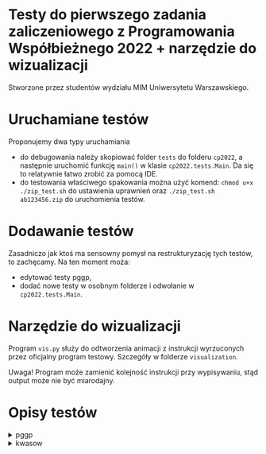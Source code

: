 # Testy do pierwszego zadania zaliczeniowego z Programowania Współbieżnego 2022 + narzędzie do wizualizacji

Stworzone przez studentów wydziału MIM Uniwersytetu Warszawskiego.

# Uruchamiane testów


Proponujemy dwa typy uruchamiania
- do debugowania należy skopiować folder `tests` do folderu `cp2022`, a następnie uruchomić funkcję `main()` w klasie `cp2022.tests.Main`. Da się to relatywnie łatwo zrobić za pomocą IDE.
- do testowania właściwego spakowania można użyć komend: `chmod u+x ./zip_test.sh` do ustawienia uprawnień oraz `./zip_test.sh ab123456.zip` do uruchomienia testów. 

# Dodawanie testów

Zasadniczo jak ktoś ma sensowny pomysł na restrukturyzację tych testów, to zachęcamy. Na ten moment moża:
- edytować testy pggp,
- dodać nowe testy w osobnym folderze i odwołanie w `cp2022.tests.Main`.


# Narzędzie do wizualizacji
Program `vis.py` służy do odtworzenia animacji z instrukcji wyrzuconych przez oficjalny program testowy. Szczegóły w folderze `visualization`. 

Uwaga! Program może zamienić kolejność instrukcji przy wypisywaniu, stąd output może nie być miarodajny.

# Opisy testów

<details><summary>pggp</summary>

- Testy sprawdzające żywotność odczekują 10 milisekund między dwoma kolejnymi akcjami globalnie. Więc mogą zająć dużo czasu. 
  Ten czas można zmniejszyć edytując zmienną `SimulationWithBugCheck.timeOfWaitBetweenActionsWhenOrderMatters` w klasie Main,
- Do debugowania zaleca się włączenie `verbose = 2` w klasie `Main`. Powinno wystarczyć. Przy czym jeśli nie jest sprawdzana żywotność, to nie ma 100% gwarancji, że kolejność wypisań się zgadza.

| Numer testu | Kategoria                  | Nazwa Testu                                 | Opis                                                                                                                                                                                                                                                                                                                                                                                                                                                                                                                          | Czy sprawdzana jest żywotność? |
|-------------|----------------------------|---------------------------------------------|-------------------------------------------------------------------------------------------------------------------------------------------------------------------------------------------------------------------------------------------------------------------------------------------------------------------------------------------------------------------------------------------------------------------------------------------------------------------------------------------------------------------------------|:-------------------------------|
| 1           | Proste                     | SimpleOneWorkplace                          | Prosty test z jednym stanowiskiem i pracownikiem, który wchodzi i wychodzi z niego kilkukrotnie.                                                                                                                                                                                                                                                                                                                                                                                                                              | ❌                              |
| 2           | Proste                     | SimpleQueue                                 | Kolejka 5 pracowników oczekuje na wejście do jednego stanowiska. Celem sprawdzenia żywotności przychodzą po sobie z opóźnieniem.                                                                                                                                                                                                                                                                                                                                                                                              | ✅                              |
| 3           | Proste                     | SimpleOneUse                                | Jeden pracownik wchodzi, używa stanowiska i wychodzi.                                                                                                                                                                                                                                                                                                                                                                                                                                                                         | ❌                              |
| 4           | Proste                     | SimpleOneUseRepeated                        | Jak powyżej, tylko że pracownik wchodzi i wychodzi wielokrotnie.                                                                                                                                                                                                                                                                                                                                                                                                                                                              | ❌                              |
| 5           | Proste                     | SimpleSwitch                                | Jeden pracownik wchodzi i zmienia stanowiska za pomocą switchTo().                                                                                                                                                                                                                                                                                                                                                                                                                                                            | ❌                              |
| 6           | Proste                     | SimpleSwitchRepeated                        | Tak jak powyżej, tylko pracownik wchodzi i wychodzi z warsztatu kilkukrotnie.                                                                                                                                                                                                                                                                                                                                                                                                                                                 | ❌                              |
| 7           | Proste                     | SimpleSwitchAndUse                          | Jeden pracownik zmienia miejsca pracy i używa ich.                                                                                                                                                                                                                                                                                                                                                                                                                                                                            | ❌                              |
| 8           | Proste                     | SimpleQueueAndUse                           | Pracownicy po kolei używają jednego ze stanowisk i wychodzą.                                                                                                                                                                                                                                                                                                                                                                                                                                                                  | ✅                              |
| 9           | Proste                     | SimpleQueueInsideAndUse                     | Dwaj pracownicy używają odpowiednio stanowisk 0 i 2 oraz 1 i 2. Jeden z nich musi więc poczekać na 2.                                                                                                                                                                                                                                                                                                                                                                                                                         | ❌                              |
| 10          | Proste                     | SimpleOneStaysOneMoves                      | Jeden wchodzi i pracuje bardzo długo na jednym stanowisku. Drugi wchodzi, pracuje na drugim stanowisku i wychodzi, po czym powtarza to kilkukrotnie.                                                                                                                                                                                                                                                                                                                                                                          | ❌                              |
| 11          | Zakleszczenia              | DeadlockPair                                | Dwójka pracowników wchodzi na dwa stanowiska i chcą się zamienić.                                                                                                                                                                                                                                                                                                                                                                                                                                                             | ❌                              |
| 12          | Zakleszczenie              | DeadlockPairManyTimes                       | Poprzednie, przy czym pracownicy zamieniają się wielokrotnie.                                                                                                                                                                                                                                                                                                                                                                                                                                                                 | ❌                              |
| 13          | Zakleszczenie              | DeadlockTriCycle                            | Cykl złożony z 3 pracowników.                                                                                                                                                                                                                                                                                                                                                                                                                                                                                                 | ❌                              |
| 14          | Zakleszczenie              | DeadlockTriCycleManyTimes                   | Analogicznie jak powyżej, tylko kręcenie w cyklu trwa dłużej.                                                                                                                                                                                                                                                                                                                                                                                                                                                                 | ❌                              |
| 15          | Zakleszczenie              | DeadlockOneBigOneSmallCycleWithCommonVertex | Jeden cykl 3-elementowy, jeden 2-elementowy z jednym wspólnym elementem.                                                                                                                                                                                                                                                                                                                                                                                                                                                      | ❌                              |
| 16          | Zagłodzenie                | StarvationTricycleAndQueue                  | Jeden 3-cykl oraz bardzo długa kolejka do 4 stanowiska. UWAGA! Test zakłada, że jeśli jeden użytkownik wejdzie do warsztatu wielokrotnie to liczy się jako inny.                                                                                                                                                                                                                                                                                                                                                              | ✅                              |
| 17          | Zagłodzenie                | StarvationOneLongQueue                      | Jedna duża kolejka przed wejściem do jednego stanowiska.                                                                                                                                                                                                                                                                                                                                                                                                                                                                      | ✅                              |
| 18          | Zagłodzenie                | StarvationStar                              | 3 wierzchołki skaczą pomiędzy stanowiskiem 0 i jednym ze stanowisk spośród 1, 2, 3, innym dla każdego z nich. Poza tym do stanowiska 4 jest długa kolejka.                                                                                                                                                                                                                                                                                                                                                                    | ✅                              |
| 19          | Zagłodzenie                | StarvationManyQueues                        | Jest kilka długich kolejek.                                                                                                                                                                                                                                                                                                                                                                                                                                                                                                   | ✅                              |
| 20          | Zagłodzenie                | StarvationBigStar                           | Są 102 stanowiska, na stanowisko 0 swobodnie wchodzą ludzie i wychodzą. Na stanowiska 1-100 weszli ludzie. Chcą zmienić na stanowisko 101 i wyjść.                                                                                                                                                                                                                                                                                                                                                                            | ✅                              |
| 21          | Wydajność                  | EfficiencyParallel                          | Jest 5 stanowisk i po 1 osobie, która chce wejść na każde z nich. Praca trwa 500ms. Limit czasu: 1 sekunda.                                                                                                                                                                                                                                                                                                                                                                                                                   | ❌                              |
| 22          | Wydajność                  | EfficiencyCycle                             | Dużo rzeczy, które chcą chodzić po tym samym 5-cyklu. Z limitem czasu.                                                                                                                                                                                                                                                                                                                                                                                                                                                        | ❌                              |
| 23          | Duże i losowe              | BigRandomRotations                          | Jest 100 stanowisk i 100 osób wchodzi i robi po 10 losowych switchy, po czym wychodzi.                                                                                                                                                                                                                                                                                                                                                                                                                                        | ❌                              |
| 24          | Duże i losowe              | BigRandom1                                  | Jest 100 pracowników, 3 stanowiska i każdy chce zrobić po 100 losowych akcji.                                                                                                                                                                                                                                                                                                                                                                                                                                                 | ❌                              |
| 25          | Duże i losowe              | BigRandom2                                  | Podobne jak wyżej, tylko z nieco innymi parametrami np. jak często ludzie wychodzą.                                                                                                                                                                                                                                                                                                                                                                                                                                           | ❌                              |
| 26          | Duże i losowe, zagłodzenie | BigRadnsomStarvation                        | Jest 10 pracowników, 5 stanowisk i każdy chce zrobić po 100 losowych akcji.                                                                                                                                                                                                                                                                                                                                                                                                                                                   | ✅                              |
| 27          | Duże i losowe              | BigRandom3                                  | Jest 100 pracowników, 10 stanowisk i każdy chce zrobić po 100 losowych akcji.                                                                                                                                                                                                                                                                                                                                                                                                                                                 | ❌                              |
| 28          | Duże i losowe              | BigRandom4                                  | Jest 1000 pracowników, 50 stanowisk i każdy chce zrobić po 10 losowych akcji.                                                                                                                                                                                                                                                                                                                                                                                                                                                 | ❌                              |
| 29          | Duże i losowe              | BigRandom5                                  | Jest 100 pracowników, 1000 stanowisk i każdy chce zrobić po 10000 losowych akcji. Czas pracy ustawiony na 0.                                                                                                                                                                                                                                                                                                                                                                                                                  | ❌                              |
| 30          | Wydajność                  | Test30EfficiencyOrderErrorCatch             | Test sprawdza, czy nie zaimplementowano ,,którzy zaczęli chcieć wejść po tym, gdy on zaczął chcieć, odpowiednio, wejść lub zmienić stanowisko''. Najpierw wchodzi osoba A na stanowisko 1 i czeka tam 1 sekundę. Następnie przychodzi osoba B, która chce wejść na stanowisko 1 i poczekać 10 sekund. Potem 1000 osób ustawia się w kolejce do stanowiska 0. Po sekundzie osoba B powinna od razu wejść na stanowisko A, a nie czekać na kolejkę. Stąd test powinien zająć trochę więcej niż 11 sekund - ustawiono limit 15s. | ❌                              |
  </details>


<details><summary>kwasow</summary>

Do debugowania zalecam ustawienie `verbose = true` w klasie `KwasowMain`. Nie ma gwarancji, że
kolejność wypisywania jest prawidłowa ze względu na przeploty. Output jest kompatybilny
z narzędziem do wizualizacji.

Opisy testów znajdują się w klasie `KwasowMain`.

Testy zawsze kończą się kodem 0. Jeśli pojawi się deadlock, to testy nie kończą się. Jeśli zajdzie
sytuacja niedozwolona, to wypisują wyjątek.

</details>
